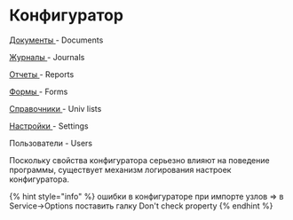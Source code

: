 # Конфигуратор

[Документы ](https://bsoft.gitbook.io/wiki/razrabotka/konfigurator/dokumenty)- Documents

[Журналы ](https://bsoft.gitbook.io/wiki/razrabotka/konfigurator/zhurnaly)- Journals

[Отчеты ](https://bsoft.gitbook.io/wiki/razrabotka/konfigurator/otchety)- Reports

[Формы ](https://bsoft.gitbook.io/wiki/razrabotka/konfigurator/formy)- Forms

[Справочники ](https://bsoft.gitbook.io/wiki/razrabotka/konfigurator/spravochniki)- Univ lists

[Настройки ](https://bsoft.gitbook.io/wiki/razrabotka/konfigurator/nastroiki)- Settings

Пользователи - Users

Поскольку свойства конфигуратора серьезно влияют на поведение программы, существует механизм логирования настроек конфигуратора.

{% hint style="info" %}
 ошибки в конфигураторе при импорте узлов =&gt; в Service-&gt;Options поставить галку Don't check property
{% endhint %}



